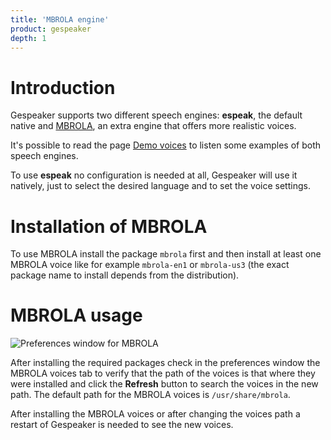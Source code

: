 ```yaml
---
title: 'MBROLA engine'
product: gespeaker
depth: 1
---
```


# Introduction
Gespeaker supports two different speech engines: **espeak**, the default native and [MBROLA], an extra engine that offers more realistic voices.

It's possible to read the page [Demo voices](../demo) to listen some examples of both speech engines.

To use **espeak** no configuration is needed at all, Gespeaker will use it natively, just to select the desired language and to set the voice settings.

# Installation of MBROLA
To use MBROLA install the package ```mbrola``` first and then install at least one MBROLA voice like for example ```mbrola-en1``` or ```mbrola-us3``` (the exact package name to install depends from the distribution).

# MBROLA usage
![Preferences window for MBROLA](/resources/gespeaker/archive/latest/english/mbrola.png?classes=center)

After installing the required packages check in the preferences window the MBROLA voices tab to verify that the path of the voices is that where they were installed and click the **Refresh** button to search the voices in the new path. The default path for the MBROLA voices is ```/usr/share/mbrola```.

After installing the MBROLA voices or after changing the voices path a restart of Gespeaker is needed to see the new voices.

[MBROLA]: http://tcts.fpms.ac.be/synthesis/